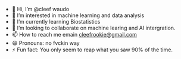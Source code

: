 - 👋 Hi, I’m @cleef waudo
- 👀 I’m interested in machine learning and data analysis
- 🌱 I’m currently learning Biostatistics
- 💞️ I’m looking to collaborate on machine learing and AI intergration.
- 📫 How to reach me emain cleefrookie@gmail.com
- 😄 Pronouns: no fvckin way
- ⚡ Fun fact: You only seem to reap what you saw 90% of the time.

<!---
cleefroakes/cleefroakes is a ✨ special ✨ repository because its `README.md` (this file) appears on your GitHub profile.
You can click the Preview link to take a look at your changes.
--->
